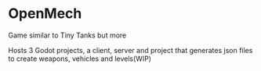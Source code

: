# OpenMech
Game similar to Tiny Tanks but more

Hosts 3 Godot projects, a client, server and project that generates json files to create weapons, vehicles and levels(WIP)
